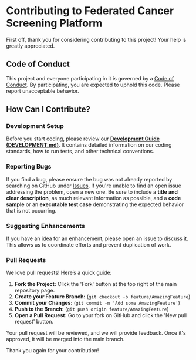 # Contributing to Federated Cancer Screening Platform

First off, thank you for considering contributing to this project! Your help is greatly appreciated.

## Code of Conduct

This project and everyone participating in it is governed by a [Code of Conduct](CODE_OF_CONDUCT.md). By participating, you are expected to uphold this code. Please report unacceptable behavior.

## How Can I Contribute?

### Development Setup

Before you start coding, please review our **[Development Guide (DEVELOPMENT.md)](DEVELOPMENT.md)**. It contains detailed information on our coding standards, how to run tests, and other technical conventions.

### Reporting Bugs

If you find a bug, please ensure the bug was not already reported by searching on GitHub under [Issues](https://github.com/YOUR_USERNAME/federated-cancer-screening/issues). If you're unable to find an open issue addressing the problem, open a new one. Be sure to include a **title and clear description**, as much relevant information as possible, and a **code sample** or an **executable test case** demonstrating the expected behavior that is not occurring.

### Suggesting Enhancements

If you have an idea for an enhancement, please open an issue to discuss it. This allows us to coordinate efforts and prevent duplication of work.

### Pull Requests

We love pull requests! Here’s a quick guide:

1.  **Fork the Project:** Click the 'Fork' button at the top right of the main repository page.
2.  **Create your Feature Branch:** (`git checkout -b feature/AmazingFeature`)
3.  **Commit your Changes:** (`git commit -m 'Add some AmazingFeature'`)
4.  **Push to the Branch:** (`git push origin feature/AmazingFeature`)
5.  **Open a Pull Request:** Go to your fork on GitHub and click the 'New pull request' button.

Your pull request will be reviewed, and we will provide feedback. Once it's approved, it will be merged into the main branch.

Thank you again for your contribution!
